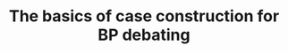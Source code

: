 ---
title: "The basics of case construction for BP debating"
lang: "English"
year: "2021"
links: ['GMWZY7ndKpg']
slides: ""
authors: ['Irtza Soomro']
tags: ['Debate']
layout: "workshop"
categories: ["workshops"]
---